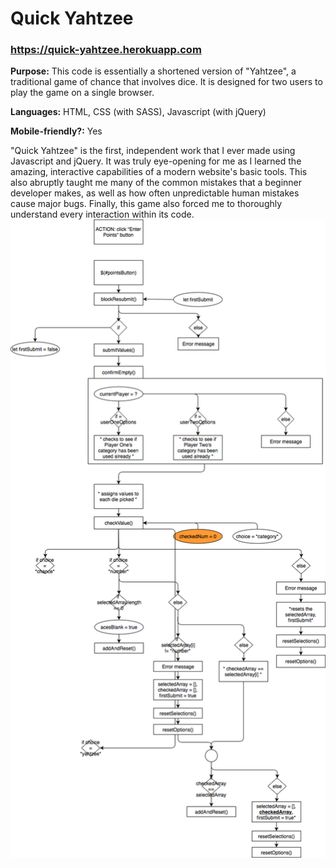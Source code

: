 # Quick Yahtzee
### https://quick-yahtzee.herokuapp.com

**Purpose:** This code is essentially a shortened version of "Yahtzee", a traditional game of chance that involves dice. It is designed for two users to play the game on a single browser.

**Languages:** HTML, CSS (with SASS), Javascript (with jQuery)

**Mobile-friendly?:** Yes

"Quick Yahtzee" is the first, independent work that I ever made using Javascript and jQuery. It was truly eye-opening for me as I learned the amazing, interactive capabilities of a modern website's basic tools. This also abruptly taught me many of the common mistakes that a beginner developer makes, as well as how often unpredictable human mistakes cause major bugs. Finally, this game also forced me to thoroughly understand every interaction within its code. 
<img src="views/images/enter_click.png">
